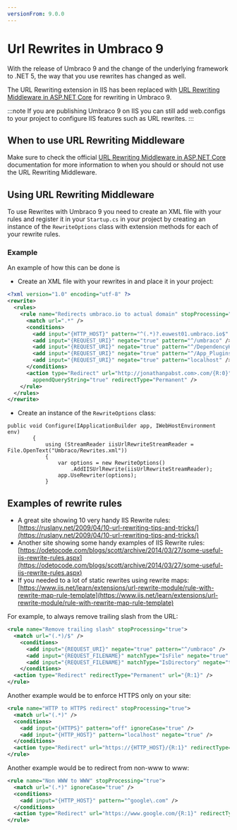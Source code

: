 ```yaml
---
versionFrom: 9.0.0
---
```


# Url Rewrites in Umbraco 9

With the release of Umbraco 9 and the change of the underlying framework to .NET 5, the way that you use rewrites has changed as well.

The URL Rewriting extension in IIS has been replaced with [URL Rewriting Middleware in ASP.NET Core](https://docs.microsoft.com/en-us/aspnet/core/fundamentals/url-rewriting?view=aspnetcore-5.0) for rewriting in Umbraco 9.

:::note
If you are publishing Umbraco 9 on IIS you can still add web.configs to your project to configure IIS features such as URL rewrites.
:::

## When to use URL Rewriting Middleware

Make sure to check the official [URL Rewriting Middleware in ASP.NET Core](https://docs.microsoft.com/en-us/aspnet/core/fundamentals/url-rewriting?view=aspnetcore-5.0#when-to-use-url-rewriting-middleware) documentation for more information to when you should or should not use the URL Rewriting Middleware.

## Using URL Rewriting Middleware

To use Rewrites with Umbraco 9 you need to create an XML file with your rules and register it in your `Startup.cs` in your project by creating an instance of the `RewriteOptions` class with extension methods for each of your rewrite rules.

### Example

An example of how this can be done is

- Create an XML file with your rewrites in and place it in your project:

```xml
<?xml version="1.0" encoding="utf-8" ?>
<rewrite>
  <rules>
    <rule name="Redirects umbraco.io to actual domain" stopProcessing="true">
      <match url=".*" />
      <conditions>
        <add input="{HTTP_HOST}" pattern="^(.*)?.euwest01.umbraco.io$" />
        <add input="{REQUEST_URI}" negate="true" pattern="^/umbraco" />
        <add input="{REQUEST_URI}" negate="true" pattern="^/DependencyHandler.axd" />
        <add input="{REQUEST_URI}" negate="true" pattern="^/App_Plugins" />
        <add input="{REQUEST_URI}" negate="true" pattern="localhost" />
      </conditions>
      <action type="Redirect" url="http://jonathanpabst.com>.com/{R:0}"
        appendQueryString="true" redirectType="Permanent" />
    </rule>
  </rules>
</rewrite>
```

- Create an instance of the `RewriteOptions` class:

```Csharp
public void Configure(IApplicationBuilder app, IWebHostEnvironment env)
        {
            using (StreamReader iisUrlRewriteStreamReader = File.OpenText("Umbraco/Rewrites.xml"))
            {
                var options = new RewriteOptions()
                    .AddIISUrlRewrite(iisUrlRewriteStreamReader);
                app.UseRewriter(options);
            }
```

## Examples of rewrite rules

* A great site showing 10 very handy IIS Rewrite rules: [https://ruslany.net/2009/04/10-url-rewriting-tips-and-tricks/](https://ruslany.net/2009/04/10-url-rewriting-tips-and-tricks/)
* Another site showing some handy examples of IIS Rewrite rules: [https://odetocode.com/blogs/scott/archive/2014/03/27/some-useful-iis-rewrite-rules.aspx](https://odetocode.com/blogs/scott/archive/2014/03/27/some-useful-iis-rewrite-rules.aspx)
* If you needed to a lot of static rewrites using rewrite maps: [https://www.iis.net/learn/extensions/url-rewrite-module/rule-with-rewrite-map-rule-template](https://www.iis.net/learn/extensions/url-rewrite-module/rule-with-rewrite-map-rule-template)

For example, to always remove trailing slash from the URL:

```xml
<rule name="Remove trailing slash" stopProcessing="true">
  <match url="(.*)/$" />
    <conditions>      
      <add input="{REQUEST_URI}" negate="true" pattern="^/umbraco" />
      <add input="{REQUEST_FILENAME}" matchType="IsFile" negate="true" />
      <add input="{REQUEST_FILENAME}" matchType="IsDirectory" negate="true" />
    </conditions>
  <action type="Redirect" redirectType="Permanent" url="{R:1}" />
</rule>
```

Another example would be to enforce HTTPS only on your site:

```xml
<rule name="HTTP to HTTPS redirect" stopProcessing="true">
  <match url="(.*)" />
  <conditions>
    <add input="{HTTPS}" pattern="off" ignoreCase="true" />
    <add input="{HTTP_HOST}" pattern="localhost" negate="true" />
  </conditions>
  <action type="Redirect" url="https://{HTTP_HOST}/{R:1}" redirectType="Permanent" />
</rule>
```

Another example would be to redirect from non-www to www:

```xml
<rule name="Non WWW to WWW" stopProcessing="true">
  <match url="(.*)" ignoreCase="true" />
  <conditions>
    <add input="{HTTP_HOST}" pattern="^google\.com" />
  </conditions>
  <action type="Redirect" url="https://www.google.com/{R:1}" redirectType="Permanent" />
</rule>
```
